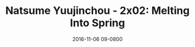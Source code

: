 ---
layout: entry.pug
title: "Natsume Yuujinchou - 2x02: Melting Into Spring"
date: 2016-11-06 09-0800
publishDate: 2017-11-10T00:00:00 -0800
broadcastDate: 2009-01-12 09-0800
categories: watchthroughs anime natsume-yuujinchou
draft: true
---